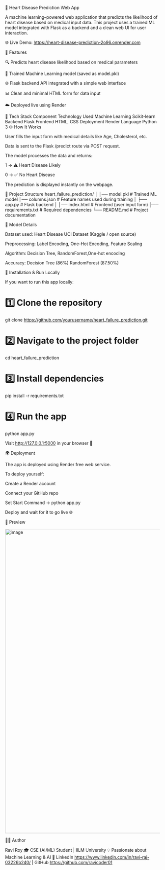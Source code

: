 💓 Heart Disease Prediction Web App

A machine learning–powered web application that predicts the likelihood of heart disease based on medical input data.
This project uses a trained ML model integrated with Flask as a backend and a clean web UI for user interaction.

🌐 Live Demo: https://heart-disease-prediction-2o96.onrender.com

🚀 Features

🔍 Predicts heart disease likelihood based on medical parameters

🧠 Trained Machine Learning model (saved as model.pkl)

🌐 Flask backend API integrated with a simple web interface

📊 Clean and minimal HTML form for data input

☁️ Deployed live using Render

🧩 Tech Stack
Component	Technology Used
Machine Learning	Scikit-learn
Backend	Flask
Frontend	HTML, CSS
Deployment	Render
Language	Python 3
⚙️ How It Works

User fills the input form with medical details like Age, Cholesterol, etc.

Data is sent to the Flask /predict route via POST request.

The model processes the data and returns:

1 → ⚠️ Heart Disease Likely

0 → ✅ No Heart Disease

The prediction is displayed instantly on the webpage.

📁 Project Structure
heart_failure_prediction/
│
│── model.pkl               # Trained ML model
│── columns.json            # Feature names used during training
│
├── app.py                  # Flask backend
│
│── index.html              # Frontend (user input form)
├── requirements.txt        # Required dependencies
└── README.md               # Project documentation


🧠 Model Details

Dataset used: Heart Disease UCI Dataset (Kaggle / open source)

Preprocessing: Label Encoding, One-Hot Encoding, Feature Scaling

Algorithm: Decision Tree, RandomForest,One-hot encoding

Accuracy: Decision Tree (86%)
          RandomForest (87.50%)

🧰 Installation & Run Locally

If you want to run this app locally:

# 1️⃣ Clone the repository
git clone https://github.com/yourusername/heart_failure_prediction.git

# 2️⃣ Navigate to the project folder
cd heart_failure_prediction

# 3️⃣ Install dependencies
pip install -r requirements.txt

# 4️⃣ Run the app
python app.py


Visit http://127.0.0.1:5000 in your browser 🚀

🌍 Deployment

The app is deployed using Render free web service.

To deploy yourself:

Create a Render account

Connect your GitHub repo

Set Start Command → python app.py

Deploy and wait for it to go live 🌐

📸 Preview

<img width="700" height="987" alt="image" src="https://github.com/user-attachments/assets/62c61b95-b5ce-451a-a69a-9f698f0337ed" />

👨‍💻 Author

Ravi Roy
🎓 CSE (AI/ML) Student | IILM University
💡 Passionate about  Machine Learning & AI
🔗 LinkedIn https://www.linkedin.com/in/ravi-raj-03226b240/
 | GitHub  https://github.com/ravicoder01
